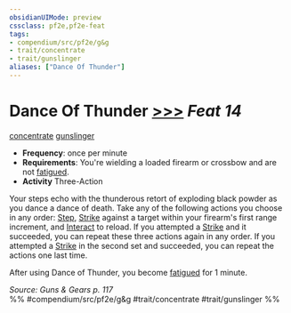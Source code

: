 ```yaml
---
obsidianUIMode: preview
cssclass: pf2e,pf2e-feat
tags:
- compendium/src/pf2e/g&g
- trait/concentrate
- trait/gunslinger
aliases: ["Dance Of Thunder"]
---
```

# Dance Of Thunder  [>>>](../../Rules/core-rulebook/chapter-9-playing-the-game.md#Actions "Three-Action") *Feat 14*  
[concentrate](../../Rules/traits/concentrate.md)  [gunslinger](../../Rules/traits/gunslinger-g-g.md)  

- **Frequency**: once per minute
- **Requirements**: You're wielding a loaded firearm or crossbow and are not [fatigued](../../Rules/conditions.md#Fatigued).
- **Activity** Three-Action

Your steps echo with the thunderous retort of exploding black powder as you dance a dance of death. Take any of the following actions you choose in any order: [Step](../../Rules/actions/step.md), [Strike](../../Rules/actions/strike.md) against a target within your firearm's first range increment, and [Interact](../../Rules/actions/interact.md) to reload. If you attempted a [Strike](../../Rules/actions/strike.md) and it succeeded, you can repeat these three actions again in any order. If you attempted a [Strike](../../Rules/actions/strike.md) in the second set and succeeded, you can repeat the actions one last time.

After using Dance of Thunder, you become [fatigued](../../Rules/conditions.md#Fatigued) for 1 minute.

*Source: Guns & Gears p. 117*  
%% #compendium/src/pf2e/g&g #trait/concentrate #trait/gunslinger %%